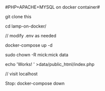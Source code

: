 #PHP+APACHE+MYSQL on docker container#

git clone this

cd lamp-on-docker/

// modify .env as needed

docker-compose up -d

sudo chown -R mick:mick data

echo 'Works! <?php echo phpinfo();?>' >data/public_html/index.php

// visit localhost

Stop:
docker-compose down
